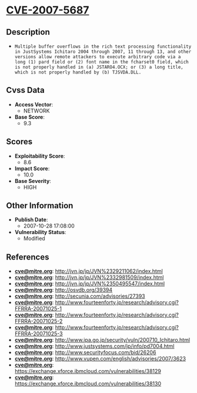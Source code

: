 
# [CVE-2007-5687](https://cve.mitre.org/cgi-bin/cvename.cgi?name=CVE-2007-5687)

## Description

- `Multiple buffer overflows in the rich text processing functionality in JustSystems Ichitaro 2004 through 2007, 11 through 13, and other versions allow remote attackers to execute arbitrary code via a long (1) pard field or (2) font name in the fcharset0 field, which is not properly handled in (a) JSTARO4.OCX; or (3) a long title, which is not properly handled by (b) TJSVDA.DLL.`

## Cvss Data

- **Access Vector**:
  - NETWORK
- **Base Score**:
  - 9.3

## Scores

- **Exploitability Score**:
  - 8.6
- **Impact Score**:
  - 10.0
- **Base Severity**:
  - HIGH

## Other Information

- **Publish Date**:
  - 2007-10-28 17:08:00
- **Vulnerability Status**:
  - Modified

## References

- **cve@mitre.org**: http://jvn.jp/jp/JVN%2329211062/index.html
- **cve@mitre.org**: http://jvn.jp/jp/JVN%2332981509/index.html
- **cve@mitre.org**: http://jvn.jp/jp/JVN%2350495547/index.html
- **cve@mitre.org**: http://osvdb.org/39394
- **cve@mitre.org**: http://secunia.com/advisories/27393
- **cve@mitre.org**: http://www.fourteenforty.jp/research/advisory.cgi?FFRRA-20071025-1
- **cve@mitre.org**: http://www.fourteenforty.jp/research/advisory.cgi?FFRRA-20071025-2
- **cve@mitre.org**: http://www.fourteenforty.jp/research/advisory.cgi?FFRRA-20071025-3
- **cve@mitre.org**: http://www.ipa.go.jp/security/vuln/200710_Ichitaro.html
- **cve@mitre.org**: http://www.justsystems.com/jp/info/pd7004.html
- **cve@mitre.org**: http://www.securityfocus.com/bid/26206
- **cve@mitre.org**: http://www.vupen.com/english/advisories/2007/3623
- **cve@mitre.org**: https://exchange.xforce.ibmcloud.com/vulnerabilities/38129
- **cve@mitre.org**: https://exchange.xforce.ibmcloud.com/vulnerabilities/38130
